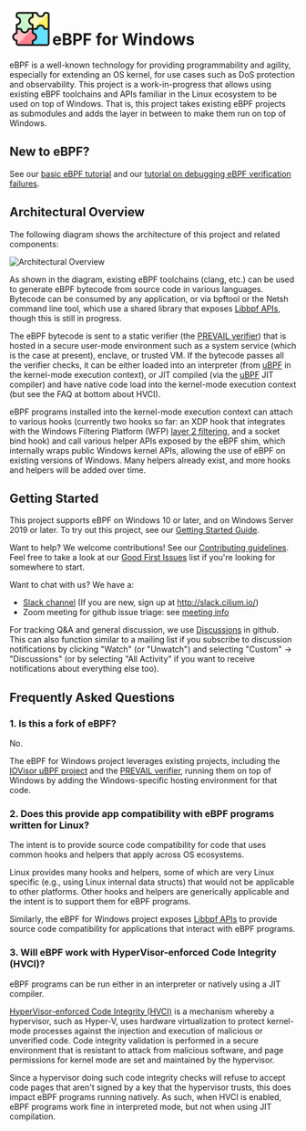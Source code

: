 <img src="https://github.com/dahavey/ebpf-for-windows/blob/main/docs/eBPF%20logo%20png%20800px.png" width=75 height=75 align=left />

# eBPF for Windows<br>
eBPF is a well-known technology for providing programmability and agility, especially for extending an
OS kernel, for use cases such as DoS protection and observability. This project is a work-in-progress that
allows using existing eBPF
toolchains and APIs familiar in the Linux ecosystem to be used on top of Windows.  That is, this project
takes existing eBPF projects as submodules and adds the layer in between to make them run on top of Windows.

## New to eBPF?

See our [basic eBPF tutorial](docs/tutorial.md) and our
[tutorial on debugging eBPF verification failures](docs/debugging.md).

## Architectural Overview

The following diagram shows the architecture of this project and related components:

![Architectural Overview](docs/ArchitectureDiagram.png)

As shown in the diagram, existing eBPF toolchains (clang, etc.) can be used to generate eBPF bytecode from
source code in various languages.  Bytecode can be consumed by any application, or via bpftool or the Netsh command line tool, which use a shared library
that exposes [Libbpf APIs](https://github.com/libbpf/libbpf),
though this is still in progress.

The eBPF bytecode is sent to a static verifier (the [PREVAIL verifier](https://github.com/vbpf/ebpf-verifier))
that is hosted in a secure user-mode environment such as a system service (which is the case at present),
enclave, or trusted VM.
If the bytecode passes all the verifier checks, it can be either loaded into
an interpreter (from [uBPF](https://github.com/iovisor/ubpf) in the kernel-mode execution context), or
JIT compiled (via the [uBPF](https://github.com/iovisor/ubpf) JIT compiler) and have native code load
into the kernel-mode execution context (but see the FAQ at bottom about HVCI).

eBPF programs installed into the kernel-mode execution context can attach to various hooks (currently
two hooks so far: an XDP hook that integrates with the Windows Filtering Platform (WFP) [layer 2 filtering](https://docs.microsoft.com/en-us/windows-hardware/drivers/network/using-layer-2-filtering), and a socket bind hook) and call various helper APIs exposed by the eBPF shim,
which internally wraps public Windows kernel APIs, allowing the use of eBPF on existing versions of Windows.
Many helpers already exist, and more hooks and helpers will be added over time.

## Getting Started

This project supports eBPF on Windows 10 or later, and on Windows Server 2019 or later.
To try out this project, see our [Getting Started Guide](docs/GettingStarted.md).

Want to help?  We welcome contributions!  See our [Contributing guidelines](CONTRIBUTING.md).
Feel free to take a look at our [Good First Issues](https://github.com/microsoft/ebpf-for-windows/labels/good%20first%20issue)
list if you're looking for somewhere to start.

Want to chat with us?  We have a:
* [Slack channel](https://cilium.slack.com/messages/ebpf-for-windows) (If you are new, sign up at http://slack.cilium.io/)
* Zoom meeting for github issue triage: see [meeting info](https://github.com/microsoft/ebpf-for-windows/discussions/427)

For tracking Q&A and general discussion, we use [Discussions](https://github.com/microsoft/ebpf-for-windows/discussions)
in github.  This can also function similar to a mailing list if you subscribe to discussion notifications by
clicking "Watch" (or "Unwatch") and selecting "Custom" -> "Discussions" (or by selecting "All Activity" if
you want to receive notifications about everything else too).

## Frequently Asked Questions

### 1. Is this a fork of eBPF?

No.

The eBPF for Windows project leverages existing projects, including
the [IOVisor uBPF project](https://github.com/iovisor/ubpf) and
the [PREVAIL verifier](https://github.com/vbpf/ebpf-verifier),
running them on top of Windows by adding the Windows-specific hosting environment for that code.

### 2. Does this provide app compatibility with eBPF programs written for Linux?

The intent is to provide source code compatibility for code that uses common
hooks and helpers that apply across OS ecosystems.

Linux provides many hooks and helpers, some of which are very Linux specific (e.g., using
Linux internal data structs) that would not be applicable to other platforms.
Other hooks and helpers are generically applicable and the intent is to support them for eBPF
programs.

Similarly, the eBPF for Windows project exposes [Libbpf APIs](https://github.com/libbpf/libbpf)
to provide source code compatibility for applications that interact with eBPF programs.

### 3. Will eBPF work with HyperVisor-enforced Code Integrity (HVCI)?

eBPF programs can be run either in an interpreter or natively using a JIT compiler.

[HyperVisor-enforced Code Integrity (HVCI)](https://techcommunity.microsoft.com/t5/windows-insider-program/virtualization-based-security-vbs-and-hypervisor-enforced-code/m-p/240571)
is a mechanism
whereby a hypervisor, such as Hyper-V, uses hardware virtualization to protect kernel-mode processes against
the injection and execution of malicious or unverified code. Code integrity validation is performed in a secure
environment that is resistant to attack from malicious software, and page permissions for kernel mode are set and
maintained by the hypervisor.

Since a hypervisor doing such code integrity checks will refuse to accept code pages that aren't signed by
a key that the hypervisor trusts, this does impact eBPF programs running natively.  As such, when HVCI
is enabled, eBPF programs work fine in interpreted mode, but not when using JIT compilation.
